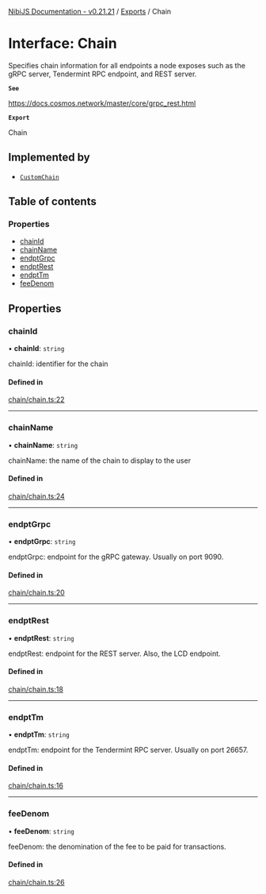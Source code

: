 [NibiJS Documentation - v0.21.21](../intro.md) / [Exports](../modules.md) / Chain

# Interface: Chain

Specifies chain information for all endpoints a node exposes such as the
gRPC server, Tendermint RPC endpoint, and REST server.

**`See`**

https://docs.cosmos.network/master/core/grpc_rest.html

**`Export`**

Chain

## Implemented by

- [`CustomChain`](../classes/CustomChain.md)

## Table of contents

### Properties

- [chainId](Chain.md#chainid)
- [chainName](Chain.md#chainname)
- [endptGrpc](Chain.md#endptgrpc)
- [endptRest](Chain.md#endptrest)
- [endptTm](Chain.md#endpttm)
- [feeDenom](Chain.md#feedenom)

## Properties

### chainId

• **chainId**: `string`

chainId: identifier for the chain

#### Defined in

[chain/chain.ts:22](https://github.com/NibiruChain/ts-sdk/blob/3bb4cb3/packages/nibijs/src/chain/chain.ts#L22)

---

### chainName

• **chainName**: `string`

chainName: the name of the chain to display to the user

#### Defined in

[chain/chain.ts:24](https://github.com/NibiruChain/ts-sdk/blob/3bb4cb3/packages/nibijs/src/chain/chain.ts#L24)

---

### endptGrpc

• **endptGrpc**: `string`

endptGrpc: endpoint for the gRPC gateway. Usually on port 9090.

#### Defined in

[chain/chain.ts:20](https://github.com/NibiruChain/ts-sdk/blob/3bb4cb3/packages/nibijs/src/chain/chain.ts#L20)

---

### endptRest

• **endptRest**: `string`

endptRest: endpoint for the REST server. Also, the LCD endpoint.

#### Defined in

[chain/chain.ts:18](https://github.com/NibiruChain/ts-sdk/blob/3bb4cb3/packages/nibijs/src/chain/chain.ts#L18)

---

### endptTm

• **endptTm**: `string`

endptTm: endpoint for the Tendermint RPC server. Usually on port 26657.

#### Defined in

[chain/chain.ts:16](https://github.com/NibiruChain/ts-sdk/blob/3bb4cb3/packages/nibijs/src/chain/chain.ts#L16)

---

### feeDenom

• **feeDenom**: `string`

feeDenom: the denomination of the fee to be paid for transactions.

#### Defined in

[chain/chain.ts:26](https://github.com/NibiruChain/ts-sdk/blob/3bb4cb3/packages/nibijs/src/chain/chain.ts#L26)
